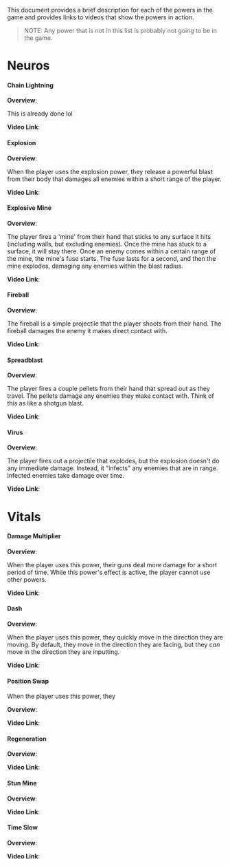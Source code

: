 This document provides a brief description for each of the powers in the game and provides links to videos that show the powers in action.

> NOTE: Any power that is not in this list is probably not going to be in the game.

# Neuros
#### Chain Lightning

**Overview**:

This is already done lol

**Video Link**:

#### Explosion

**Overview**:

When the player uses the explosion power, they release a powerful blast from their body that damages all enemies within a short range of the player.

**Video Link**:

#### Explosive Mine

**Overview**:

The player fires a 'mine' from their hand that sticks to any surface it hits (including walls, but excluding enemies). Once the mine has stuck to a surface, it will stay there. Once an enemy comes within a certain range of the mine, the mine's fuse starts. The fuse lasts for a second, and then the mine explodes, damaging any enemies within the blast radius.

**Video Link**:

#### Fireball

**Overview**:

The fireball is a simple projectile that the player shoots from their hand. The fireball damages the enemy it makes direct contact with.

**Video Link**:

#### Spreadblast

**Overview**:

The player fires a couple pellets from their hand that spread out as they travel. The pellets damage any enemies they make contact with. Think of this as like a shotgun blast.

**Video Link**:

#### Virus

**Overview**:

The player fires out a projectile that explodes, but the explosion doesn't do any immediate damage. Instead, it "infects" any enemies that are in range. Infected enemies take damage over time.

**Video Link**:

# Vitals
#### Damage Multiplier

**Overview**:

When the player uses this power, their guns deal more damage for a short period of time. While this power's effect is active, the player cannot use other powers.

**Video Link**:

#### Dash

**Overview**:

When the player uses this power, they quickly move in the direction they are moving. By default, they move in the direction they are facing, but they *can* move in the direction they are inputting.

**Video Link**:

#### Position Swap

When the player uses this power, they 

**Overview**:

**Video Link**:

#### Regeneration

**Overview**:

**Video Link**:

#### Stun Mine

**Overview**:

**Video Link**:

#### Time Slow

**Overview**:

**Video Link**:
